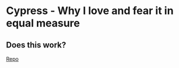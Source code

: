 # Cypress - Why I love and fear it in equal measure
## Does this work?
[Repo](https://github.com/clm-whyte/portfolio-cypress)
